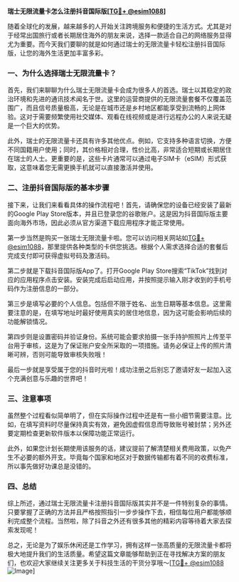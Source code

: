 **瑞士无限流量卡怎么注册抖音国际版[[TG💪+ @esim1088](https://t.me/s/esim1088)]**

随着全球化的发展，越来越多的人开始关注跨境服务和便捷的生活方式。尤其是对于经常出国旅行或者长期居住海外的朋友来说，选择一款适合自己的网络服务显得尤为重要。而今天我们要聊的就是如何通过瑞士的无限流量卡轻松注册抖音国际版，让您的海外生活更加丰富多彩。

### 一、为什么选择瑞士无限流量卡？

首先，我们来聊聊为什么瑞士无限流量卡会成为很多人的首选。瑞士以其稳定的政治环境和先进的通讯技术闻名于世。这里的运营商提供的无限流量套餐不仅覆盖范围广，而且信号质量极高，无论是在城市还是乡村地区都能享受到流畅的上网体验。这对于需要频繁使用社交媒体、观看在线视频或是进行远程办公的人来说无疑是一个巨大的优势。

此外，瑞士的无限流量卡还具有许多其他优点。例如，它支持多种语言切换，方便不同国籍用户使用；同时，其价格相对合理，性价比高，非常适合短期或长期居住在瑞士的人士。更重要的是，这些卡片通常可以通过电子SIM卡（eSIM）形式获取，这意味着您无需更换手机就可以直接激活并使用。

### 二、注册抖音国际版的基本步骤

接下来，让我们来看看具体的操作流程吧！首先，请确保您的设备已经安装了最新的Google Play Store版本，并且已登录您的谷歌账户。这是因为抖音国际版主要面向海外市场，因此必须从官方渠道下载应用程序才能正常使用。

第一步当然是购买一张瑞士无限流量卡啦。您可以访问相关网站如[TG💪+ @esim1088](https://t.me/s/esim1088)，那里提供各种类型的卡供您挑选。根据个人需求选择合适的套餐后完成支付即可获得虚拟号码及激活码。

第二步就是下载抖音国际版App了。打开Google Play Store搜索“TikTok”找到对应的应用程序点击安装。安装完成后启动应用，并按照提示输入刚才收到的手机号码作为注册信息的一部分。

第三步是填写必要的个人信息。包括但不限于姓名、出生日期等基本信息。这里需要注意的是，在填写地址时最好使用真实的居住地信息，因为这可能会影响后续的功能解锁情况。

第四步则是设置密码并验证身份。系统可能会要求拍摄一张手持护照照片上传至平台用于审核，这是为了保证账户安全所采取的一项措施。请务必保证上传的照片清晰可辨，否则可能导致审核失败哦！

最后一步就是享受属于您的抖音时光啦！成功注册之后别忘了邀请好友一起加入这个充满创意与乐趣的世界吧！

### 三、注意事项

虽然整个过程看似简单明了，但在实际操作过程中还是有一些小细节需要注意。比如，在填写资料时尽量保持真实有效，避免因虚假信息而导致账号被封禁；另外还要定期检查更新软件版本以保障功能正常运行。

此外，如果您计划长期使用该服务的话，建议提前了解清楚相关费用政策，以免产生不必要的额外开支。毕竟每个国家和地区对于数据传输都有着不同的收费标准，所以事先做好功课总是没错的。

### 四、总结

综上所述，通过瑞士无限流量卡注册抖音国际版其实并不是一件特别复杂的事情。只要掌握了正确的方法并且严格按照指引一步步操作下去，相信每位用户都能够顺利完成整个流程。当然啦，除了抖音之外还有很多其他的精彩内容等待着大家去探索发现呢！

总之，无论是为了娱乐休闲还是工作学习，拥有这样一张高质量的无限流量卡都将极大地提升我们的生活质量。希望这篇文章能够帮助到正在寻找解决方案的朋友们，也欢迎大家继续关注更多关于科技生活的干货分享哦～[[TG💪+ @esim1088](https://t.me/s/esim1088) ![Image](https://i.postimg.cc/4NQfJmqS/Snipaste-2025-05-13-00-14-12.png)]